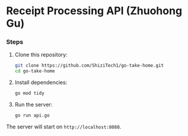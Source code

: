 # Receipt Processing API (Zhuohong Gu)

### Steps

1. Clone this repository:
   ```sh
   git clone https://github.com/ShiziTech1/go-take-home.git
   cd go-take-home
   ```
2. Install dependencies:
   ```sh
   go mod tidy
   ```
3. Run the server:
   ```sh
   go run api.go
   ```

The server will start on `http://localhost:8080`.
